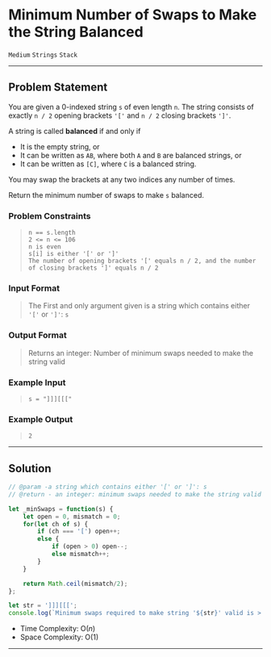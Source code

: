 # Minimum Number of Swaps to Make the String Balanced

`Medium`
`Strings`
`Stack`

----------

## Problem Statement

You are given a 0-indexed string `s` of even length `n`. The string consists of exactly `n / 2` opening brackets `'['` and `n / 2` closing brackets `']'`.

A string is called **balanced** if and only if

- It is the empty string, or
- It can be written as `AB`, where both `A` and `B` are balanced strings, or
- It can be written as `[C]`, where `C` is a balanced string.

You may swap the brackets at any two indices any number of times.

Return the minimum number of swaps to make `s` balanced.

### Problem Constraints

> `n == s.length`  
`2 <= n <= 106`  
`n is even`  
`s[i] is either '[' or ']'`  
`The number of opening brackets '[' equals n / 2, and the number of closing brackets ']' equals n / 2`  

### Input Format

> The First and only argument given is a string which contains either `'['` or `']'`: `s`

### Output Format

> Returns an integer: Number of minimum swaps needed to make the string valid

### Example Input

> `s = "]]][[["`

### Example Output

> `2`

----------

## Solution

```javascript
// @param -a string which contains either '[' or ']': s
// @return - an integer: minimum swaps needed to make the string valid

let _minSwaps = function(s) {
    let open = 0, mismatch = 0;
    for(let ch of s) {
        if (ch === '[') open++;
        else {
            if (open > 0) open--;
            else mismatch++;
        }
    }

    return Math.ceil(mismatch/2);
};

let str = ']]][[[';
console.log(`Minimum swaps required to make string '${str}' valid is > `, _minSwaps(str));
```

- Time Complexity: O($n$)
- Space Complexity: O($1$)

----------
